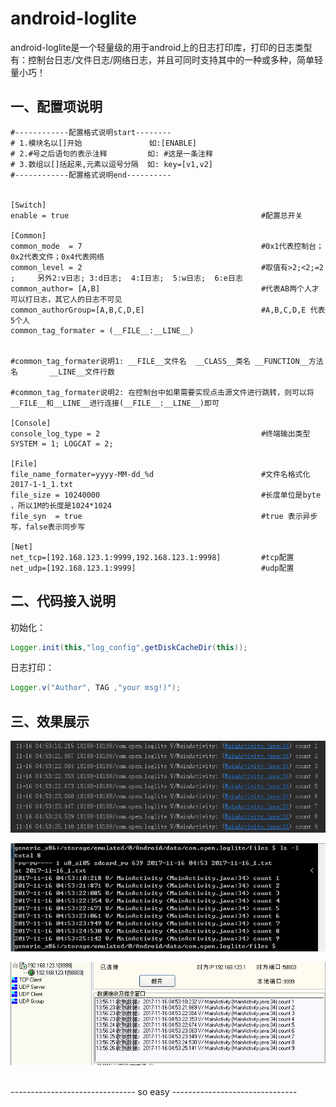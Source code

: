 # android-loglite

android-loglite是一个轻量级的用于android上的日志打印库，打印的日志类型有：控制台日志/文件日志/网络日志，并且可同时支持其中的一种或多种，简单轻量小巧！

## 一、配置项说明

    #------------配置格式说明start--------
    # 1.模块名以[]开始               如:[ENABLE]
    # 2.#号之后语句的表示注释         如: #这是一条注释
    # 3.数组以[]括起来,元素以逗号分隔  如: key=[v1,v2]
    #------------配置格式说明end----------
    
    
    [Switch]
    enable = true                                           #配置总开关
    
    [Common]
    common_mode  = 7                                        #0x1代表控制台；0x2代表文件；0x4代表网络
    common_level = 2                                        #取值有>2;<2;=2 ;     另外2:v日志; 3:d日志;  4:I日志;  5:w日志;  6:e日志
    common_author= [A,B]                                    #代表AB两个人才可以打日志，其它人的日志不可见
    common_authorGroup=[A,B,C,D,E]                          #A,B,C,D,E 代表5个人
    common_tag_formater = (__FILE__:__LINE__)
    
                                                            #common_tag_formater说明1: __FILE__文件名  __CLASS__类名 __FUNCTION__方法名       __LINE__文件行数
                                                            #common_tag_formater说明2: 在控制台中如果需要实现点击源文件进行跳转，则可以将          __FILE__和__LINE__进行连接(__FILE__:__LINE__)即可
    
    [Console]
    console_log_type = 2                                    #终端输出类型    SYSTEM = 1; LOGCAT = 2;
    
    [File]
    file_name_formater=yyyy-MM-dd_%d                        #文件名格式化2017-1-1_1.txt
    file_size = 10240000                                    #长度单位是byte ，所以1M的长度是1024*1024
    file_syn  = true                                        #true 表示异步写，false表示同步写
    
    [Net]
    net_tcp=[192.168.123.1:9999,192.168.123.1:9998]         #tcp配置
    net_udp=[192.168.123.1:9999]                            #udp配置
        
## 二、代码接入说明

初始化：
```java
Logger.init(this,"log_config",getDiskCacheDir(this));
```
日志打印：
 ```java
Logger.v("Author", TAG ,"your msg!)");
```

    
## 三、效果展示 
![](https://github.com/zz7zz7zz/android-loglite/blob/master/log_console.png "控制台打印效果")

![](https://github.com/zz7zz7zz/android-loglite/blob/master/log_file.png "文件打印效果") 

![](https://github.com/zz7zz7zz/android-loglite/blob/master/log_net.png "网络打印效果")  



------------------------------- so easy -------------------------------



